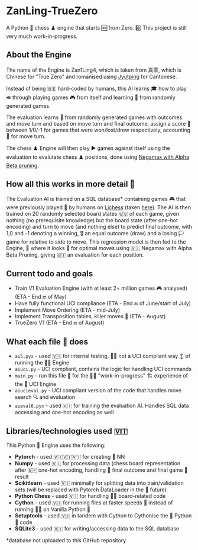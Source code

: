 # ZanLing-TrueZero
A Python 🐍 chess ♟️ engine that starts 🆕 from Zero. 0️⃣ This project is still very much work-in-progress.

## About the Engine 
The name of the Engine is Zan1Ling4, which is taken from 真零, which is Chinese for  "True Zero" and romanised using [Jyutping](https://en.wikipedia.org/wiki/Jyutping) for Cantonese.

Instead of being 🇧🇪 hard-coded by humans, this AI learns 🎓 how to play ⏯️ through playing games 🎮 from itself and learning 📖 from randomly generated games. 

The evaluation learns 📕 from randomly generated games with outcomes and move turn and based on move turn and final outcome, assign a score 💯 between 1/0/-1 for games that were won/lost/drew respectively, accounting 🧾 for move turn.

The chess ♟️ Engine will then play ▶️ games against itself using the evaluation to evalutate chess ♟️ positions, done using  [Negamax with Alpha Beta pruning](https://en.wikipedia.org/wiki/Negamax#Negamax_with_alpha_beta_pruning).

## How all this works in more detail 🔎
The Evaluation AI is trained on a SQL database* containing games 🎮 that were previously played 👾 by humans on [Lichess](lichess.com) (taken [here](https://database.lichess.org/)). The AI is then trained  on 20 randomly selected board states 🇺🇸 of each game, given nothing (no prerequisite knowledge) but the board  state (after one-hot  encoding) and turn to move (and nothing else) to predict final outcome, with 1,0 and -1 denoting a winning, 🎖️ an equal outcome (draw) and a losing 🏳️ game for relative to side to move. This regression model is then fed to the Engine, 🚒 where it looks 👀 for optimal moves using 🇻🇮 Negamax with Alpha Beta Pruning, giving 🇬🇮 an evaluation for each position.

## Current todo and goals 
- Train V1 Evaluation Engine (with at least 2+ million games 🎮 analysed) (ETA - End 🔚 of May)
- Have fully functional UCI compliance (ETA - End 🔚 of June/start of July)
- Implement Move Ordering (ETA - mid-July)
- Implement Transposition tables, killer moves 🚶 (ETA - August)
- TrueZero V1 (ETA - End 🔚 of August)

## What each file 📁 does
- `ai5.pyx` - used 🇻🇮 for  internal testing, 🧪📝 not a UCI compliant way ↕️ of running the 🫵🤘 Engine
- `aiuci.py` - UCI compliant, contains the logic for handling UCI commands
- `main.py` - run this file 📁 for the 🫵🤣 "work-in-progress" 🏗️ experience of the 🫵 UCI Engine 
- `aiucieval.py` - UCI compliant version of the code that handles move search 🔍 and evaluation
- `aieval6.pyx` - used 🇻🇮 for  training the evaluation AI. Handles SQL data accessing and one-hot encoding as well

## Libraries/technologies used 🇻🇮
This Python 🐍 Engine uses the following:
- **Pytorch** - used 🇻🇮🇻🇮🇻🇮 for creating 🔨 NN
- **Numpy** - used 🇻🇮 for processing data (chess board representation after 🇦🇫 one-hot encoding, handling 🪭 final outcome and final game 👾 result
- **Scikitlearn** - used 🇻🇮 minimally for splitting data into train/validation sets (will be replaced with Pytorch DataLoader in the 🫵 future)
- **Python Chess** - used 🇻🇮 for handling 🙋‍♂️ board-related code
- **Cython** - used 🇻🇮 for running files at faster speeds 🚅 instead of running 🏃‍♂️ on Vanilla Python 🐍
- **Setuptools** - used 🇻🇮 in tandem with Cython to Cythonise the 🫵 Python 🐍 code
- **SQLite3** - used 🇻🇮 for writing/accessing data to the SQL database

*database not uploaded to this GitHub repository
